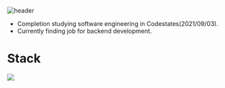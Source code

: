 ![header](https://capsule-render.vercel.app/api?type=waving&color=auto&height=150&fontAlign=75&section=header&text=Kyuhyun%20Kim&fontSize=50)

+ Completion studying software engineering in Codestates(2021/09/03).
+ Currently finding job for backend development.

# Stack

  <img src="https://img.shields.io/badge/-JavaScript-F7DF1E?logo=javascript&logoColor=white" />

